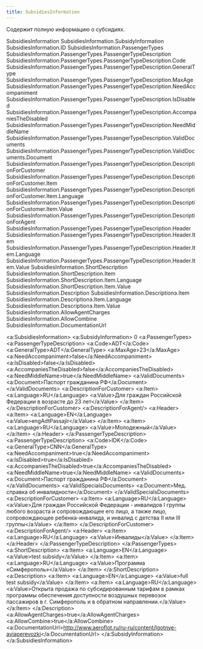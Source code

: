 ```yaml
---
title: SubsidiesInformation
---
```


Содержит полную информацию о субсидиях.

SubsidiesInformation
SubsidiesInformation.SubsidyInformation
SubsidiesInformation.ID
SubsidiesInformation.PassengerTypes
SubsidiesInformation.PassengerTypes.PassengerTypeDescription
SubsidiesInformation.PassengerTypes.PassengerTypeDescription.Code
SubsidiesInformation.PassengerTypes.PassengerTypeDescription.GeneralType
SubsidiesInformation.PassengerTypes.PassengerTypeDescription.MaxAge
SubsidiesInformation.PassengerTypes.PassengerTypeDescription.NeedAccompaniment
SubsidiesInformation.PassengerTypes.PassengerTypeDescription.IsDisabled
SubsidiesInformation.PassengerTypes.PassengerTypeDescription.AccompaniesTheDisabled
SubsidiesInformation.PassengerTypes.PassengerTypeDescription.NeedMiddleName
SubsidiesInformation.PassengerTypes.PassengerTypeDescription.ValidDocuments
SubsidiesInformation.PassengerTypes.PassengerTypeDescription.ValidDocuments.Document
SubsidiesInformation.PassengerTypes.PassengerTypeDescription.DescriptionForCustomer
SubsidiesInformation.PassengerTypes.PassengerTypeDescription.DescriptionForCustomer.Item
SubsidiesInformation.PassengerTypes.PassengerTypeDescription.DescriptionForCustomer.Item.Language
SubsidiesInformation.PassengerTypes.PassengerTypeDescription.DescriptionForCustomer.Item.Value
SubsidiesInformation.PassengerTypes.PassengerTypeDescription.DescriptionForAgent
SubsidiesInformation.PassengerTypes.PassengerTypeDescription.Header
SubsidiesInformation.PassengerTypes.PassengerTypeDescription.Header.Item
SubsidiesInformation.PassengerTypes.PassengerTypeDescription.Header.Item.Language
SubsidiesInformation.PassengerTypes.PassengerTypeDescription.Header.Item.Value
SubsidiesInformation.ShortDescription
SubsidiesInformation.ShortDescription.Item
SubsidiesInformation.ShortDescription.Item.Language
SubsidiesInformation.ShortDescription.Item.Value
SubsidiesInformation.Description
SubsidiesInformation.Descriptionэ.Item
SubsidiesInformation.Descriptionэ.Item.Language
SubsidiesInformation.Descriptionэ.Item.Value
SubsidiesInformation.AllowAgentCharges
SubsidiesInformation.AllowCombine
SubsidiesInformation.DocumentationUrl


<a:SubsidiesInformation>
      <a:SubsidyInformation>
        <ID>0</ID>
        <a:PassengerTypes>
          <a:PassengerTypeDescription>
            <a:Code>ADT</a:Code>
            <a:GeneralType>ADT</a:GeneralType>
            <a:MaxAge>23</a:MaxAge>
            <a:NeedAccompaniment>false</a:NeedAccompaniment>
            <a:IsDisabled>false</a:IsDisabled>
            <a:AccompaniesTheDisabled>false</a:AccompaniesTheDisabled>
            <a:NeedMiddleName>true</a:NeedMiddleName>
            <a:ValidDocuments>
              <a:Document>Паспорт гражданина РФ</a:Document>
            </a:ValidDocuments>
            <a:DescriptionForCustomer>
              <a:Item>
                <a:Language>RU</a:Language>
                <a:Value>Для граждан Российской Федерации в возрасте до 23 лет</a:Value>
              </a:Item>
            </a:DescriptionForCustomer>
            <a:DescriptionForAgent/>
            <a:Header>
              <a:Item>
                <a:Language>EN</a:Language>
                <a:Value>engAdtPassajir</a:Value>
              </a:Item>
              <a:Item>
                <a:Language>RU</a:Language>
                <a:Value>Молодежный</a:Value>
              </a:Item>
            </a:Header>
          </a:PassengerTypeDescription>
          <a:PassengerTypeDescription>
            <a:Code>IDK</a:Code>
            <a:GeneralType>CNN</a:GeneralType>
            <a:NeedAccompaniment>true</a:NeedAccompaniment>
            <a:IsDisabled>true</a:IsDisabled>
            <a:AccompaniesTheDisabled>true</a:AccompaniesTheDisabled>
            <a:NeedMiddleName>true</a:NeedMiddleName>
            <a:ValidDocuments>
              <a:Document>Паспорт гражданина РФ</a:Document>
            </a:ValidDocuments>
            <a:ValidSpecialsDocuments>
              <a:Document>Мед. справка об инвалидности</a:Document>
            </a:ValidSpecialsDocuments>
            <a:DescriptionForCustomer>
              <a:Item>
                <a:Language>RU</a:Language>
                <a:Value>Для граждан Российской Федерации - инвалидов I группы любого возраста и сопровождающее его лицо, а также лицо, сопровождающее ребенка-инвалида, и  инвалид с детства II или III группы</a:Value>
              </a:Item>
            </a:DescriptionForCustomer>
            <a:DescriptionForAgent/>
            <a:Header>
              <a:Item>
                <a:Language>RU</a:Language>
                <a:Value>Инвалиды</a:Value>
              </a:Item>
            </a:Header>
          </a:PassengerTypeDescription>
        </a:PassengerTypes>
        <a:ShortDescription>
          <a:Item>
            <a:Language>EN</a:Language>
            <a:Value>test subsidy</a:Value>
          </a:Item>
          <a:Item>
            <a:Language>RU</a:Language>
            <a:Value>Программа «Симферополь»</a:Value>
          </a:Item>
        </a:ShortDescription>
        <a:Description>
          <a:Item>
            <a:Language>EN</a:Language>
            <a:Value>full test subsidy</a:Value>
          </a:Item>
          <a:Item>
            <a:Language>RU</a:Language>
            <a:Value>Открыта продажа по субсидированным тарифам  в рамках программы обеспечения доступности воздушных перевозок пассажиров в г. Симферополь и в обратном направлении.</a:Value>
          </a:Item>
        </a:Description>
        <a:AllowAgentCharges>true</a:AllowAgentCharges>
        <a:AllowCombine>true</a:AllowCombine>
        <a:DocumentationUrl>http://www.aeroflot.ru/ru-ru/content/lgotnye-aviaperevozki</a:DocumentationUrl>
      </a:SubsidyInformation>
    </a:SubsidiesInformation>